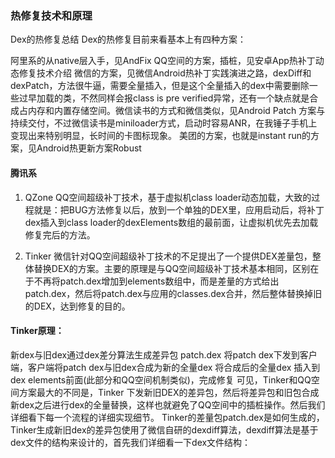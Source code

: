 ### 热修复技术和原理


Dex的热修复总结
Dex的热修复目前来看基本上有四种方案：

阿里系的从native层入手，见AndFix
QQ空间的方案，插桩，见安卓App热补丁动态修复技术介绍
微信的方案，见微信Android热补丁实践演进之路，dexDiff和dexPatch，方法很牛逼，需要全量插入，但是这个全量插入的dex中需要删除一些过早加载的类，不然同样会报class is pre verified异常，还有一个缺点就是合成占内存和内置存储空间。微信读书的方式和微信类似，见Android Patch 方案与持续交付，不过微信读书是miniloader方式，启动时容易ANR，在我锤子手机上变现出来特别明显，长时间的卡图标现象。
美团的方案，也就是instant run的方案，见Android热更新方案Robust


#### 腾讯系
1. QZone
QQ空间超级补丁技术，基于虚拟机class loader动态加载，大致的过程就是：把BUG方法修复以后，放到一个单独的DEX里，应用启动后，将补丁dex插入到class loader的dexElements数组的最前面，让虚拟机优先去加载修复完后的方法。


2. Tinker
微信针对QQ空间超级补丁技术的不足提出了一个提供DEX差量包，整体替换DEX的方案。主要的原理是与QQ空间超级补丁技术基本相同，区别在于不再将patch.dex增加到elements数组中，而是差量的方式给出patch.dex，然后将patch.dex与应用的classes.dex合并，然后整体替换掉旧的DEX，达到修复的目的。



#### Tinker原理：

新dex与旧dex通过dex差分算法生成差异包 patch.dex
将patch dex下发到客户端，客户端将patch dex与旧dex合成为新的全量dex
将合成后的全量dex 插入到dex elements前面(此部分和QQ空间机制类似)，完成修复
可见，Tinker和QQ空间方案最大的不同是，Tinker 下发新旧DEX的差异包，然后将差异包和旧包合成新dex之后进行dex的全量替换，这样也就避免了QQ空间中的插桩操作。然后我们详细看下每一个流程的详细实现细节。
Tinker的差量包patch.dex是如何生成的，Tinker生成新旧dex的差异包使用了微信自研的dexdiff算法，dexdiff算法是基于dex文件的结构来设计的，首先我们详细看一下dex文件结构：
